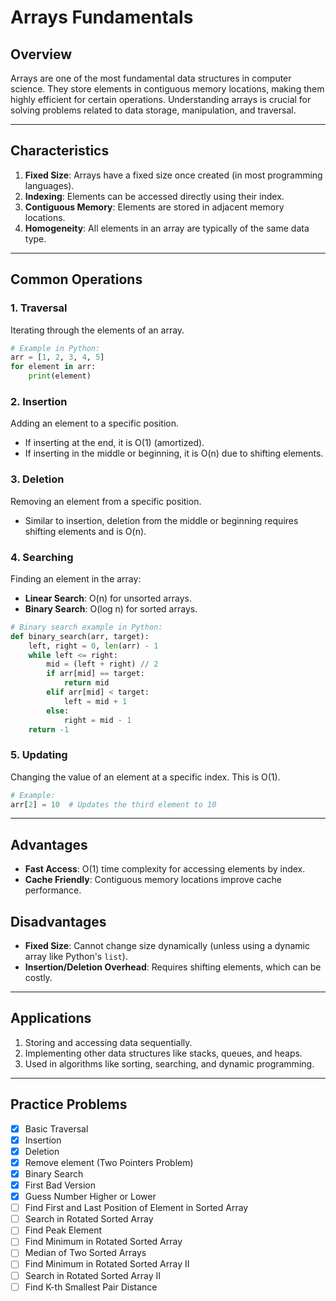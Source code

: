 # Arrays Fundamentals

## Overview
Arrays are one of the most fundamental data structures in computer science. They store elements in contiguous memory locations, making them highly efficient for certain operations. Understanding arrays is crucial for solving problems related to data storage, manipulation, and traversal.

---

## Characteristics
1. **Fixed Size**: Arrays have a fixed size once created (in most programming languages).
2. **Indexing**: Elements can be accessed directly using their index.
3. **Contiguous Memory**: Elements are stored in adjacent memory locations.
4. **Homogeneity**: All elements in an array are typically of the same data type.

---

## Common Operations
### **1. Traversal**
Iterating through the elements of an array.
```python
# Example in Python:
arr = [1, 2, 3, 4, 5]
for element in arr:
    print(element)
```

### **2. Insertion**
Adding an element to a specific position.
- If inserting at the end, it is O(1) (amortized).
- If inserting in the middle or beginning, it is O(n) due to shifting elements.

### **3. Deletion**
Removing an element from a specific position.
- Similar to insertion, deletion from the middle or beginning requires shifting elements and is O(n).

### **4. Searching**
Finding an element in the array:
- **Linear Search**: O(n) for unsorted arrays.
- **Binary Search**: O(log n) for sorted arrays.
```python
# Binary search example in Python:
def binary_search(arr, target):
    left, right = 0, len(arr) - 1
    while left <= right:
        mid = (left + right) // 2
        if arr[mid] == target:
            return mid
        elif arr[mid] < target:
            left = mid + 1
        else:
            right = mid - 1
    return -1
```

### **5. Updating**
Changing the value of an element at a specific index. This is O(1).
```python
# Example:
arr[2] = 10  # Updates the third element to 10
```

---

## Advantages
- **Fast Access**: O(1) time complexity for accessing elements by index.
- **Cache Friendly**: Contiguous memory locations improve cache performance.

## Disadvantages
- **Fixed Size**: Cannot change size dynamically (unless using a dynamic array like Python's `list`).
- **Insertion/Deletion Overhead**: Requires shifting elements, which can be costly.

---

## Applications
1. Storing and accessing data sequentially.
2. Implementing other data structures like stacks, queues, and heaps.
3. Used in algorithms like sorting, searching, and dynamic programming.

---

## Practice Problems

- [x] Basic Traversal
- [x] Insertion
- [x] Deletion
- [x] Remove element (Two Pointers Problem)
- [x] Binary Search
- [x] First Bad Version
- [x] Guess Number Higher or Lower
- [ ] Find First and Last Position of Element in Sorted Array
- [ ] Search in Rotated Sorted Array
- [ ] Find Peak Element
- [ ] Find Minimum in Rotated Sorted Array
- [ ] Median of Two Sorted Arrays
- [ ] Find Minimum in Rotated Sorted Array II
- [ ] Search in Rotated Sorted Array II
- [ ] Find K-th Smallest Pair Distance
